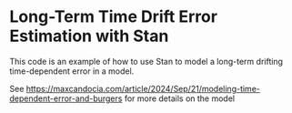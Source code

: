 # Long-Term Time Drift Error Estimation with Stan

This code is an example of how to use Stan to model a long-term drifting time-dependent error in a model.

See https://maxcandocia.com/article/2024/Sep/21/modeling-time-dependent-error-and-burgers for more details on the model
